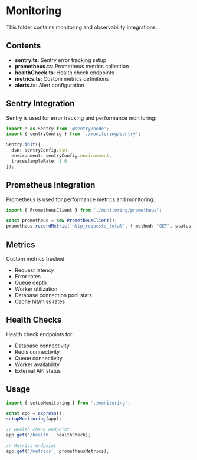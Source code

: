 # Monitoring

This folder contains monitoring and observability integrations.

## Contents

- **sentry.ts**: Sentry error tracking setup
- **prometheus.ts**: Prometheus metrics collection
- **healthCheck.ts**: Health check endpoints
- **metrics.ts**: Custom metrics definitions
- **alerts.ts**: Alert configuration

## Sentry Integration

Sentry is used for error tracking and performance monitoring:

```typescript
import * as Sentry from '@sentry/node';
import { sentryConfig } from './monitoring/sentry';

Sentry.init({
  dsn: sentryConfig.dsn,
  environment: sentryConfig.environment,
  tracesSampleRate: 1.0
});
```

## Prometheus Integration

Prometheus is used for performance metrics and monitoring:

```typescript
import { PrometheusClient } from './monitoring/prometheus';

const prometheus = new PrometheusClient();
prometheus.recordMetric('http_requests_total', { method: 'GET', status: 200 });
```

## Metrics

Custom metrics tracked:

- Request latency
- Error rates
- Queue depth
- Worker utilization
- Database connection pool stats
- Cache hit/miss rates

## Health Checks

Health check endpoints for:

- Database connectivity
- Redis connectivity
- Queue connectivity
- Worker availability
- External API status

## Usage

```typescript
import { setupMonitoring } from './monitoring';

const app = express();
setupMonitoring(app);

// Health check endpoint
app.get('/health', healthCheck);

// Metrics endpoint
app.get('/metrics', prometheusMetrics);
```

